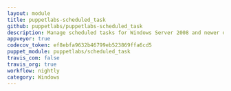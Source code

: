 ```yaml
---
layout: module
title: puppetlabs-scheduled_task
github: puppetlabs/puppetlabs-scheduled_task
description: Manage scheduled tasks for Windows Server 2008 and newer operating systems.
appveyor: true
codecov_token: ef8ebfa9632b46799eb523869ffa6cd5
puppet_module: puppetlabs/scheduled_task
travis_com: false
travis_org: true
workflow: nightly
category: Windows
---
```


